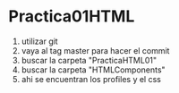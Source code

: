 # Practica01HTML

1) utilizar git
2) vaya al tag master para hacer el commit
3) buscar la carpeta "PracticaHTML01"
4) buscar la carpeta "HTMLComponents"
5) ahi se encuentran los profiles y el css
